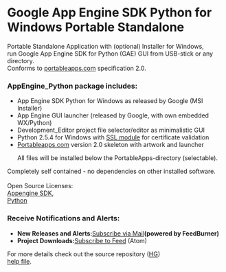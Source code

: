 <h1>Google App Engine SDK Python for Windows Portable Standalone</h1>
<p>
Portable Standalone Application with (optional) Installer for Windows,<br>
run Google App Engine SDK for Python (GAE) GUI from USB-stick or any directory.<br />
Conforms to <a href='http://portableapps.com/'>portableapps.com</a> specification 2.0.<br>
</p>
<p>
<h3>AppEngine_Python package includes:</h3>
<ul><li>App Engine SDK Python for Windows as released by Google (MSI Installer)<br>
</li><li>App Engine GUI launcher (released by Google, with own embedded WX/Python)<br>
</li><li>Development_Editor project file selector/editor as minimalistic GUI<br>
</li><li>Python 2.5.4 for Windows with <a href='http://appengine-portable.googlecode.com/hg/Data/ssl-1.15_2.5.4/PKG-INFO'>SSL module</a> for certificate validation<br>
</li><li><a href='http://portableapps.com/about/what_is_a_portable_app'>Portableapps.com</a> version 2.0 skeleton with artwork and launcher<br>
</p>
<p>
All files will be installed below the PortableApps-directory (selectable).</li></ul>

Completely self contained - no dependencies on other installed software.<br>
<br>
Open Source Licenses:<br>
<a href='http://appengine-portable.googlecode.com/hg/Other/Source/EULA.txt'>Appengine SDK</a>,<br>
<a href='http://appengine-portable.googlecode.com/hg/Other/Source/pluginEULA.txt'>Python</a>
</p>
<p>
<h3>Receive Notifications and Alerts:</h3>
<ul><li><b>New Releases and Alerts:</b><a href='http://feedburner.google.com/fb/a/mailverify?uri=appengine-portable'>Subscribe via Mail</a><b>(powered by FeedBurner)<br>
</li><li>Project Downloads:</b><a href='http://code.google.com/feeds/p/appengine-portable/downloads/basic'>Subscribe to Feed</a> (Atom)</li></ul>

</p>
<p>
For more details check out the source repository (<a href='http://appengine-portable.googlecode.com/hg/'>HG</a>)<br>
<a href='http://appengine-portable.googlecode.com/hg/help.html'>help file</a>.<br>
</p>